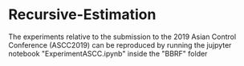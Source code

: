 # Recursive-Estimation

The experiments relative to the submission to the 2019 Asian Control Conference (ASCC2019) can be reproduced by running the jujpyter notebook "ExperimentASCC.ipynb" inside the "BBRF" folder
